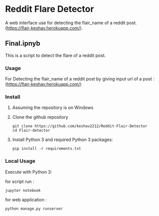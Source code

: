 Reddit Flare Detector
======

A web interface use for detecting the flair_name of a reddit post.  (<https://flair-keshav.herokuapp.com/>).

## Final.ipnyb

This is a script to detect the flare of a reddit post.

### Usage

For Detecting the flair_name of a reddit post by giving input url of a post : (<https://flair-keshav.herokuapp.com/>)

### Install

1. Assuming the repository is on Windows
2. Clone the github repository

    ```shell
   git clone https://github.com/keshav2212/Reddit-Flair-Detector
   cd Flair-detector
    ```

3. Install Python 3 and required Python 3 packages:

    ```shell
    pip install -r requirements.txt
    ```


### Local Usage

Execute with Python 3:

for script run : 

```shell
jupyter notebook
```

for web application :

```shell
python manage.py runserver
```